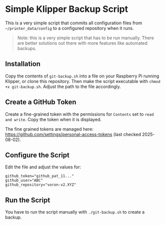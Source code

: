 # Simple Klipper Backup Script
This is a very simple script that commits all configuration files from `~/printer_data/config` to a configured
repository when it runs.

> Note: this is a very simple script that has to be run manually. There are better solutions out there with more
> features like automated backups.

## Installation
Copy the contents of `git-backup.sh` into a file on your Raspberry Pi running Klipper, or clone this repository.
Then make the script executable with `chmod +x git-backup.sh`. Adjust the path to the file accordingly.

## Create a GitHub Token
Create a fine-grained token with the permissions for `Contents` set to `read and write`. Copy the token when 
it is displayed.

The fine grained tokens are managed here: https://github.com/settings/personal-access-tokens (last checked 2025-08-02).

## Configure the Script
Edit the file and adjust the values for:
```
github_token="github_pat_11..."
github_user="ABC"
github_repository="voron-v2.XYZ"
```

## Run the Script
You have to run the script manually with `./git-backup.sh` to create a backup.
